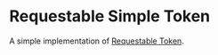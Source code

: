 # Requestable Simple Token

A simple implementation of [Requestable Token](https://hackmd.io/m8TXSv2eSkGwsj7ni27Mag?view#RootChain-and-Requestable-Contract).
